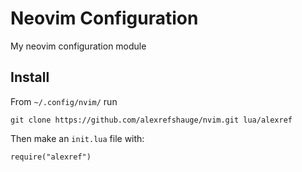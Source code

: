 # Neovim Configuration
My neovim configuration module

## Install
From `~/.config/nvim/` run

`git clone https://github.com/alexrefshauge/nvim.git lua/alexref`

Then make an `init.lua` file with:

`require("alexref")`

